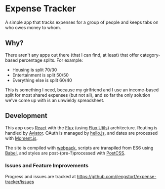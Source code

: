 # Expense Tracker

A simple app that tracks expenses for a group of people and keeps tabs on who owes money to whom.

## Why?

There aren't any apps out there (that I can find, at least) that offer category-based percentage splits. For example:

- Housing is split 70/30
- Entertainment is split 50/50
- Everything else is split 60/40

This is something I need, because my girlfriend and I use an income-based split for most shared expenses (but not all), and so far the only solution we've come up with is an unwieldy spreadsheet.

## Development

This app uses [React](https://facebook.github.io/react/) with the [Flux](https://facebook.github.io/flux/) (using [Flux Utils](https://facebook.github.io/flux/docs/flux-utils.html)) architecture. Routing is handled by [Aviator](https://github.com/swipely/aviator). OAuth is managed by [hello.js](http://adodson.com/hello.js/), and dates are processed with [Moment.js](http://momentjs.com/).

The site is compiled with [webpack](https://webpack.github.io/), scripts are transpiled from ES6 using [Babel](https://babeljs.io/), and styles are post-(pre-?)processed with [PostCSS](https://github.com/postcss/postcss).

### Issues and Feature Improvements

Progress and issues are tracked at https://github.com/jlengstorf/expense-tracker/issues
